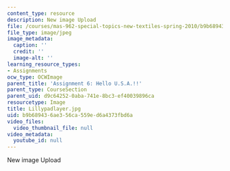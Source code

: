 ```yaml
---
content_type: resource
description: New image Upload
file: /courses/mas-962-special-topics-new-textiles-spring-2010/b9b689436ae356ca559ed6a4373fbd6a_Lillypadlayer.jpg
file_type: image/jpeg
image_metadata:
  caption: ''
  credit: ''
  image-alt: ''
learning_resource_types:
- Assignments
ocw_type: OCWImage
parent_title: 'Assignment 6: Hello U.S.A.!!'
parent_type: CourseSection
parent_uid: d9c64252-0aba-741e-8bc3-ef40039896ca
resourcetype: Image
title: Lillypadlayer.jpg
uid: b9b68943-6ae3-56ca-559e-d6a4373fbd6a
video_files:
  video_thumbnail_file: null
video_metadata:
  youtube_id: null
---
```

New image Upload

